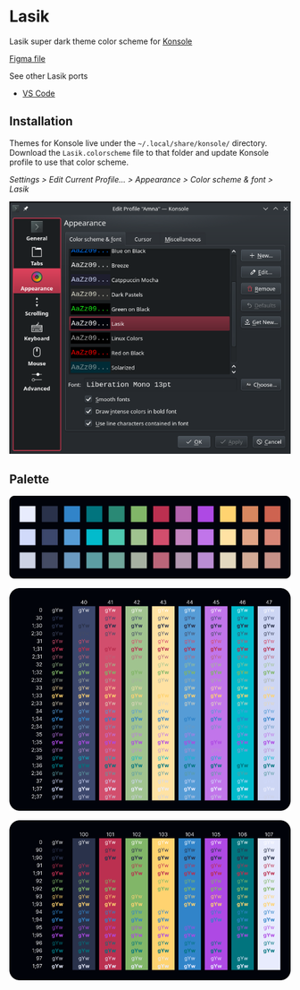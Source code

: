 # Lasik

Lasik super dark theme color scheme for [Konsole](https://konsole.kde.org/)

[Figma file](https://www.figma.com/design/JVCY3qeWGMMbNTczHdBMaz/Lasik---VS-Code-theme?node-id=2017-1263&t=eIuGryfLXox4feHB-1)

See other Lasik ports

- [VS Code](https://marketplace.visualstudio.com/items?itemName=AmnaAkram.lasik)

## Installation

Themes for Konsole live under the `~/.local/share/konsole/` directory. Download the `Lasik.colorscheme` file to that folder and update Konsole profile to use that color scheme.

_Settings > Edit Current Profile... > Appearance > Color scheme & font > Lasik_

![konsole appearance settings](./images/konsole-settings.png)


## Palette

![lasik color palette](./images/palette.png)

![konsole colors demo](./images/konsole-colors-demo.png)

![konsole bright colors demo](./images/konsole-bright-colors-demo.png)